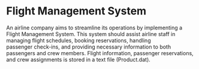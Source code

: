 # Flight Management System
 An	airline	company	aims	to	streamline	its	operations	by	implementing	a	Flight	Management	System.	
This	 system	 should	 assist	 airline	 staff	 in	 managing	 flight	 schedules,	 booking	 reservations,	 handling	
passenger	check-ins,	and	providing	necessary	information	to	both	passengers	and	crew	members.
Flight	information,	passenger	reservations,	and	crew	assignments is	stored	in	a	text	file (Product.dat).

